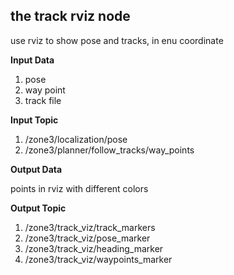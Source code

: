 ## the track rviz node

use rviz to show pose and tracks, in enu coordinate

**Input Data**

1. pose
2. way point
3. track file

**Input Topic**

1. /zone3/localization/pose
2. /zone3/planner/follow_tracks/way_points

**Output Data**

points in rviz with different colors

**Output Topic**

1. /zone3/track_viz/track_markers
2. /zone3/track_viz/pose_marker
3. /zone3/track_viz/heading_marker
4. /zone3/track_viz/waypoints_marker
